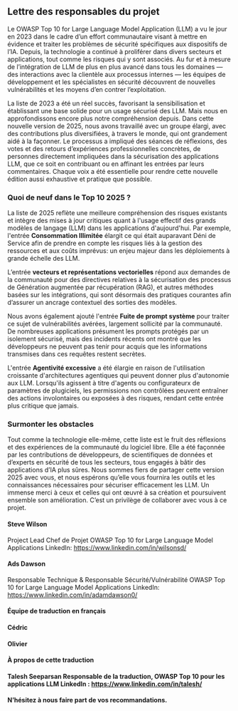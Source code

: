 ## Lettre des responsables du projet

Le OWASP Top 10 for Large Language Model Application (LLM) a vu le jour en 2023 dans le cadre d’un effort communautaire visant à mettre en évidence et traiter les problèmes de sécurité spécifiques aux dispositifs de l’IA. Depuis, la technologie a continué à proliférer dans divers secteurs et applications, tout comme les risques qui y sont associés. Au fur et à mesure de l’intégration de LLM de plus en plus avancé dans tous les domaines — des interactions avec la clientèle aux processus internes — les équipes de développement et les spécialistes en sécurité découvrent de nouvelles vulnérabilités et les moyens d’en contrer l’exploitation.

La liste de 2023 a été un réel succès, favorisant la sensibilisation et établissant une base solide pour un usage sécurisé des LLM. Mais nous en approfondissons encore plus notre compréhension depuis. Dans cette nouvelle version de 2025, nous avons travaillé avec un groupe élargi, avec des contributions plus diversifiées, à travers le monde, qui ont grandement aidé à la façonner. Le processus a impliqué des séances de réflexions, des votes et des retours d’expériences professionnelles concrètes, de personnes directement impliquées dans la sécurisation des applications LLM, que ce soit en contribuant ou en affinant les entrées par leurs commentaires. Chaque voix a été essentielle pour rendre cette nouvelle édition aussi exhaustive et pratique que possible.


### Quoi de neuf dans le Top 10 2025 ?

La liste de 2025 reflète une meilleure compréhension des risques existants et intègre des mises à jour critiques quant à l'usage effectif des grands modèles de langage (LLM) dans les applications d'aujourd'hui. Par exemple, l'entrée **Consommation Illimitée** élargit ce qui était auparavant Déni de Service afin de prendre en compte les risques liés à la gestion des ressources et aux coûts imprévus: un enjeu majeur dans les déploiements à grande échelle des LLM.

L’entrée **vecteurs et représentations vectorielles** répond aux demandes de la communauté pour des directives relatives à la sécurisation des processus de Génération augmentée par récupération (RAG), et autres méthodes basées sur les intégrations, qui sont désormais des pratiques courantes afin d’assurer un ancrage contextuel des sorties des modèles.

Nous avons également ajouté l'entrée **Fuite de prompt système** pour traiter ce sujet de vulnérabilités avérées, largement sollicité par la communauté. De nombreuses applications présument les prompts protégés par un isolement sécurisé, mais des incidents récents ont montré que les développeurs ne peuvent pas tenir pour acquis que les informations transmises dans ces requêtes restent secrètes.

L'entrée **Agentivité excessive** a été élargie en raison de l'utilisation croissante d'architectures agentiques qui peuvent donner plus d'autonomie aux LLM. Lorsqu'ils agissent à titre d'agents ou configurateurx de paramètres de plugiciels, les permissions non contrôlées peuvent entraîner des actions involontaires ou exposées à des risques, rendant cette entrée plus critique que jamais.

### Surmonter les obstacles 
 
Tout comme la technologie elle-même, cette liste est le fruit des réflexions et des expériences de la communauté du logiciel libre. Elle a été façonnée par les contributions de développeurs, de scientifiques de données et d’experts en sécurité de tous les secteurs, tous engagés à bâtir des applications d’IA plus sûres. Nous sommes fiers de partager cette version 2025 avec vous, et nous espérons qu’elle vous fournira les outils et les connaissances nécessaires pour sécuriser efficacement les LLM.
Un immense merci à ceux et celles qui ont œuvré à sa création et poursuivent ensemble son amélioration. C’est un privilège de collaborer avec vous à ce projet.


#### Steve Wilson
Project Lead
Chef de Projet
OWASP Top 10 for Large Language Model Applications
LinkedIn: https://www.linkedin.com/in/wilsonsd/

 
#### Ads Dawson
Responsable Technique & Responsable Sécurité/Vulnérabilité
OWASP Top 10 for Large Language Model Applications
LinkedIn: https://www.linkedin.com/in/adamdawson0/

#### Équipe de traduction en français

#### Cédric

#### Olivier

#### À propos de cette traduction 

#### Talesh Seeparsan Responsable de la traduction, OWASP Top 10 pour les applications LLM LinkedIn : https://www.linkedin.com/in/talesh/

#### N’hésitez à nous faire part de vos recommandations.
